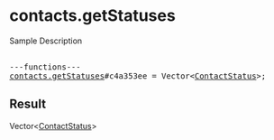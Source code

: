 # contacts.getStatuses

Sample Description

<pre>

---functions---
<a href="../method/contacts.getStatuses.md">contacts.getStatuses</a>#c4a353ee = Vector&lt;<a href="../type/ContactStatus.md">ContactStatus</a>&gt;;</pre>

## Result

Vector&lt;<a href="../type/ContactStatus.md">ContactStatus</a>&gt;

